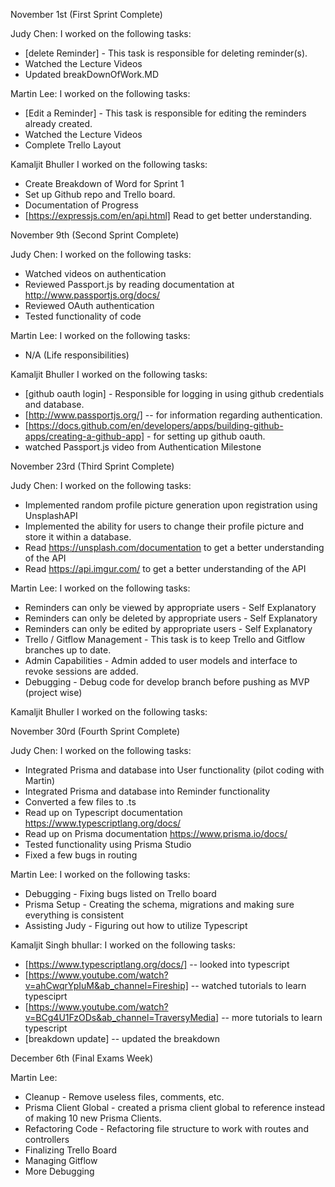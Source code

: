 November 1st (First Sprint Complete)

Judy Chen: I worked on the following tasks:

- [delete Reminder] - This task is responsible for deleting reminder(s).
- Watched the Lecture Videos
- Updated breakDownOfWork.MD

Martin Lee: I worked on the following tasks:

- [Edit a Reminder] - This task is responsible for editing the reminders already created.
- Watched the Lecture Videos
- Complete Trello Layout

Kamaljit Bhuller I worked on the following tasks:

- Create Breakdown of Word for Sprint 1
- Set up Github repo and Trello board.
- Documentation of Progress
- [https://expressjs.com/en/api.html] Read to get better understanding.


November 9th (Second Sprint Complete)

Judy Chen: I worked on the following tasks:
- Watched videos on authentication
- Reviewed Passport.js by reading documentation at http://www.passportjs.org/docs/
- Reviewed OAuth authentication
- Tested functionality of code

Martin Lee: I worked on the following tasks:
- N/A (Life responsibilities)

Kamaljit Bhuller I worked on the following tasks:

- [github oauth login] - Responsible for logging in using github credentials and database.
- [http://www.passportjs.org/] -- for information regarding authentication. 
- [https://docs.github.com/en/developers/apps/building-github-apps/creating-a-github-app] - for setting up github oauth. 
- watched Passport.js video from Authentication Milestone


November 23rd (Third Sprint Complete)

Judy Chen: I worked on the following tasks:
- Implemented random profile picture generation upon registration using UnsplashAPI
- Implemented the ability for users to change their profile picture and store it within a database. 
- Read https://unsplash.com/documentation to get a better understanding of the API
- Read https://api.imgur.com/ to get a better understanding of the API

Martin Lee: I worked on the following tasks:
- Reminders can only be viewed by appropriate users - Self Explanatory
- Reminders can only be deleted by appropriate users - Self Explanatory
- Reminders can only be edited by appropriate users - Self Explanatory
- Trello / Gitflow Management - This task is to keep Trello and Gitflow branches up to date.
- Admin Capabilities - Admin added to user models and interface to revoke sessions are added.
- Debugging - Debug code for develop branch before pushing as MVP (project wise)

Kamaljit Bhuller I worked on the following tasks:


November 30rd (Fourth Sprint Complete)

Judy Chen: I worked on the following tasks:
- Integrated Prisma and database into User functionality (pilot coding with Martin)
- Integrated Prisma and database into Reminder functionality
- Converted a few files to .ts
- Read up on Typescript documentation https://www.typescriptlang.org/docs/
- Read up on Prisma documentation https://www.prisma.io/docs/
- Tested functionality using Prisma Studio
- Fixed a few bugs in routing

Martin Lee: I worked on the following tasks:
- Debugging - Fixing bugs listed on Trello board
- Prisma Setup - Creating the schema, migrations and making sure everything is consistent
- Assisting Judy - Figuring out how to utilize Typescript

Kamaljit Singh bhullar: I worked on the following tasks:
- [https://www.typescriptlang.org/docs/] -- looked into typescript
- [https://www.youtube.com/watch?v=ahCwqrYpIuM&ab_channel=Fireship] -- watched tutorials to learn typesciprt
- [https://www.youtube.com/watch?v=BCg4U1FzODs&ab_channel=TraversyMedia] -- more tutorials to learn typescript
- [breakdown update] -- updated the breakdown

December 6th (Final Exams Week)

Martin Lee:
- Cleanup - Remove useless files, comments, etc.
- Prisma Client Global - created a prisma client global to reference instead of making 10 new Prisma Clients.
- Refactoring Code - Refactoring file structure to work with routes and controllers
- Finalizing Trello Board
- Managing Gitflow
- More Debugging
